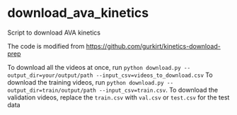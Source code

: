 # download_ava_kinetics
Script to download AVA kinetics

The code is modified from https://github.com/gurkirt/kinetics-download-prep

To download all the videos at once, run `python download.py --output_dir=your/output/path --input_csv=videos_to_download.csv`
To download the training videos, run `python download.py --output_dir=train/output/path --input_csv=train.csv`. 
To download the validation videos, replace the `train.csv` with `val.csv` or `test.csv` for the test data

